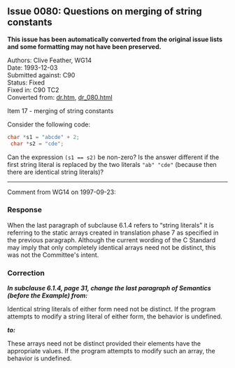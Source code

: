 ## Issue 0080: Questions on merging of string constants

**This issue has been automatically converted from the original issue lists and some formatting may not have been preserved.**

Authors: Clive Feather, WG14  
Date: 1993-12-03  
Submitted against: C90  
Status: Fixed  
Fixed in: C90 TC2  
Converted from: [dr.htm](https://www.open-std.org/jtc1/sc22/wg14/www/docs/dr.htm), [dr_080.html](https://www.open-std.org/jtc1/sc22/wg14/www/docs/dr_080.html)

Item 17 \- merging of string constants

Consider the following code:

```c
char *s1 = "abcde" + 2;
 char *s2 = "cde";
```

Can the expression `(s1 == s2)` be non-zero? Is the answer different if the
first string literal is replaced by the two literals `"ab" "cde"` (because then
there are identical string literals)?

---

Comment from WG14 on 1997-09-23:

### Response

When the last paragraph of subclause 6.1.4 refers to “string literals” it is
referring to the static arrays created in translation phase 7 as specified in
the previous paragraph. Although the current wording of the C Standard may imply
that only completely identical arrays need not be distinct, this was not the
Committee's intent.

### Correction

***In subclause 6.1.4, page 31, change the last paragraph of Semantics (before
the Example) from:***

Identical string literals of either form need not be distinct. If the program
attempts to modify a string literal of either form, the behavior is undefined.

***to:***

These arrays need not be distinct provided their elements have the appropriate
values. If the program attempts to modify such an array, the behavior is
undefined.
